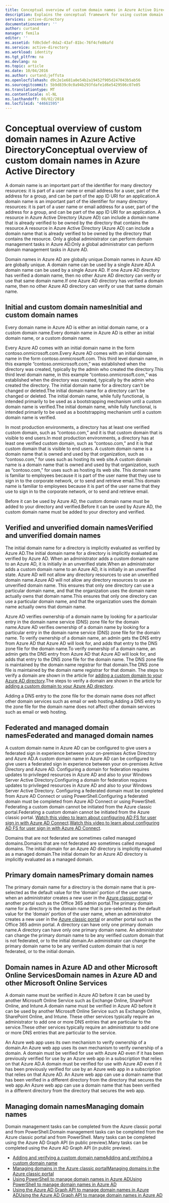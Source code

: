 ```yaml
---
title: Conceptual overview of custom domain names in Azure Active Directory | Microsoft Docs
description: Explains the conceptual framework for using custom domain names in Azure Active directory, including federation for single sign-on
services: active-directory
documentationcenter: ''
author: curtand
manager: femila
editor: ''
ms.assetid: fd0c5def-0da2-43af-81bc-76f4cfe86afd
ms.service: active-directory
ms.workload: identity
ms.tgt_pltfrm: na
ms.devlang: na
ms.topic: article
ms.date: 10/04/2016
ms.author: curtand;jeffsta
ms.openlocfilehash: d9c2e1e681a0e54b2a19452f905d247043b5ab56
ms.sourcegitcommit: 5b9d839c0c0a94b293fdafe1d6e5429506c07e05
ms.translationtype: MT
ms.contentlocale: nl-NL
ms.lasthandoff: 08/02/2018
ms.locfileid: "44661595"
---
```

# <a name="conceptual-overview-of-custom-domain-names-in-azure-active-directory"></a><span data-ttu-id="35c11-103">Conceptual overview of custom domain names in Azure Active Directory</span><span class="sxs-lookup"><span data-stu-id="35c11-103">Conceptual overview of custom domain names in Azure Active Directory</span></span>
<span data-ttu-id="35c11-104">A domain name is an important part of the identifier for many directory resources: it is part of a user name or email address for a user, part of the address for a group, and can be part of the app ID URI for an application.</span><span class="sxs-lookup"><span data-stu-id="35c11-104">A domain name is an important part of the identifier for many directory resources: it is part of a user name or email address for a user, part of the address for a group, and can be part of the app ID URI for an application.</span></span> <span data-ttu-id="35c11-105">A resource in Azure Active Directory (Azure AD) can include a domain name that is already verified to be owned by the directory that contains the resource.</span><span class="sxs-lookup"><span data-stu-id="35c11-105">A resource in Azure Active Directory (Azure AD) can include a domain name that is already verified to be owned by the directory that contains the resource.</span></span> <span data-ttu-id="35c11-106">Only a global administrator can perform domain management tasks in Azure AD.</span><span class="sxs-lookup"><span data-stu-id="35c11-106">Only a global administrator can perform domain management tasks in Azure AD.</span></span>

<span data-ttu-id="35c11-107">Domain names in Azure AD are globally unique.</span><span class="sxs-lookup"><span data-stu-id="35c11-107">Domain names in Azure AD are globally unique.</span></span> <span data-ttu-id="35c11-108">A domain name can be used by a single Azure AD.</span><span class="sxs-lookup"><span data-stu-id="35c11-108">A domain name can be used by a single Azure AD.</span></span> <span data-ttu-id="35c11-109">If one Azure AD directory has verified a domain name, then no other Azure AD directory can verify or use that same domain name.</span><span class="sxs-lookup"><span data-stu-id="35c11-109">If one Azure AD directory has verified a domain name, then no other Azure AD directory can verify or use that same domain name.</span></span>

## <a name="initial-and-custom-domain-names"></a><span data-ttu-id="35c11-110">Initial and custom domain names</span><span class="sxs-lookup"><span data-stu-id="35c11-110">Initial and custom domain names</span></span>
<span data-ttu-id="35c11-111">Every domain name in Azure AD is either an initial domain name, or a custom domain name.</span><span class="sxs-lookup"><span data-stu-id="35c11-111">Every domain name in Azure AD is either an initial domain name, or a custom domain name.</span></span>

<span data-ttu-id="35c11-112">Every Azure AD comes with an initial domain name in the form contoso.onmicrosoft.com.</span><span class="sxs-lookup"><span data-stu-id="35c11-112">Every Azure AD comes with an initial domain name in the form contoso.onmicrosoft.com.</span></span> <span data-ttu-id="35c11-113">This third level domain name, in this example “contoso.onmicrosoft.com,” was established when the directory was created, typically by the admin who created the directory.</span><span class="sxs-lookup"><span data-stu-id="35c11-113">This third level domain name, in this example “contoso.onmicrosoft.com,” was established when the directory was created, typically by the admin who created the directory.</span></span> <span data-ttu-id="35c11-114">The initial domain name for a directory can't be changed or deleted.</span><span class="sxs-lookup"><span data-stu-id="35c11-114">The initial domain name for a directory can't be changed or deleted.</span></span> <span data-ttu-id="35c11-115">The initial domain name, while fully functional, is intended primarily to be used as a bootstrapping mechanism until a custom domain name is verified.</span><span class="sxs-lookup"><span data-stu-id="35c11-115">The initial domain name, while fully functional, is intended primarily to be used as a bootstrapping mechanism until a custom domain name is verified.</span></span>

<span data-ttu-id="35c11-116">In most production environments, a directory has at least one verified custom domain, such as “contoso.com,” and it is that custom domain that is visible to end users.</span><span class="sxs-lookup"><span data-stu-id="35c11-116">In most production environments, a directory has at least one verified custom domain, such as “contoso.com,” and it is that custom domain that is visible to end users.</span></span> <span data-ttu-id="35c11-117">A custom domain name is a domain name that is owned and used by that organization, such as “contoso.com,” for uses such as hosting its web site.</span><span class="sxs-lookup"><span data-stu-id="35c11-117">A custom domain name is a domain name that is owned and used by that organization, such as “contoso.com,” for uses such as hosting its web site.</span></span> <span data-ttu-id="35c11-118">This domain name is familiar to employees because it is part of the user name that they use to sign in to the corporate network, or to send and retrieve email.</span><span class="sxs-lookup"><span data-stu-id="35c11-118">This domain name is familiar to employees because it is part of the user name that they use to sign in to the corporate network, or to send and retrieve email.</span></span>

<span data-ttu-id="35c11-119">Before it can be used by Azure AD, the custom domain name must be added to your directory and verified.</span><span class="sxs-lookup"><span data-stu-id="35c11-119">Before it can be used by Azure AD, the custom domain name must be added to your directory and verified.</span></span>

## <a name="verified-and-unverified-domain-names"></a><span data-ttu-id="35c11-120">Verified and unverified domain names</span><span class="sxs-lookup"><span data-stu-id="35c11-120">Verified and unverified domain names</span></span>
<span data-ttu-id="35c11-121">The initial domain name for a directory is implicitly evaluated as verified by Azure AD.</span><span class="sxs-lookup"><span data-stu-id="35c11-121">The initial domain name for a directory is implicitly evaluated as verified by Azure AD.</span></span> <span data-ttu-id="35c11-122">When an administrator adds a custom domain name to an Azure AD, it is initially in an unverified state.</span><span class="sxs-lookup"><span data-stu-id="35c11-122">When an administrator adds a custom domain name to an Azure AD, it is initially in an unverified state.</span></span> <span data-ttu-id="35c11-123">Azure AD will not allow any directory resources to use an unverified domain name.</span><span class="sxs-lookup"><span data-stu-id="35c11-123">Azure AD will not allow any directory resources to use an unverified domain name.</span></span> <span data-ttu-id="35c11-124">This ensures that only one directory can use a particular domain name, and that the organization uses the domain name actually owns that domain name.</span><span class="sxs-lookup"><span data-stu-id="35c11-124">This ensures that only one directory can use a particular domain name, and that the organization uses the domain name actually owns that domain name.</span></span>

<span data-ttu-id="35c11-125">Azure AD verifies ownership of a domain name by looking for a particular entry in the domain name service (DNS) zone file for the domain name.</span><span class="sxs-lookup"><span data-stu-id="35c11-125">Azure AD verifies ownership of a domain name by looking for a particular entry in the domain name service (DNS) zone file for the domain name.</span></span> <span data-ttu-id="35c11-126">To verify ownership of a domain name, an admin gets the DNS entry from Azure AD that Azure AD will look for, and adds that entry to the DNS zone file for the domain name.</span><span class="sxs-lookup"><span data-stu-id="35c11-126">To verify ownership of a domain name, an admin gets the DNS entry from Azure AD that Azure AD will look for, and adds that entry to the DNS zone file for the domain name.</span></span> <span data-ttu-id="35c11-127">The DNS zone file is maintained by the domain name registrar for that domain.</span><span class="sxs-lookup"><span data-stu-id="35c11-127">The DNS zone file is maintained by the domain name registrar for that domain.</span></span> <span data-ttu-id="35c11-128">The steps to verify a domain are shown in the article for [adding a custom domain to your Azure AD directory](active-directory-add-domain.md).</span><span class="sxs-lookup"><span data-stu-id="35c11-128">The steps to verify a domain are shown in the article for [adding a custom domain to your Azure AD directory](active-directory-add-domain.md).</span></span>

<span data-ttu-id="35c11-129">Adding a DNS entry to the zone file for the domain name does not affect other domain services such as email or web hosting.</span><span class="sxs-lookup"><span data-stu-id="35c11-129">Adding a DNS entry to the zone file for the domain name does not affect other domain services such as email or web hosting.</span></span>

## <a name="federated-and-managed-domain-names"></a><span data-ttu-id="35c11-130">Federated and managed domain names</span><span class="sxs-lookup"><span data-stu-id="35c11-130">Federated and managed domain names</span></span>
<span data-ttu-id="35c11-131">A custom domain name in Azure AD can be configured to give users a federated sign in experience between your on-premises Active Directory and Azure AD.</span><span class="sxs-lookup"><span data-stu-id="35c11-131">A custom domain name in Azure AD can be configured to give users a federated sign in experience between your on-premises Active Directory and Azure AD.</span></span> <span data-ttu-id="35c11-132">Configuring a domain for federation requires updates to privileged resources in Azure AD and also to your Windows Server Active Directory.</span><span class="sxs-lookup"><span data-stu-id="35c11-132">Configuring a domain for federation requires updates to privileged resources in Azure AD and also to your Windows Server Active Directory.</span></span> <span data-ttu-id="35c11-133">Configuring a federated domain must be completed from Azure AD Connect or using PowerShell.</span><span class="sxs-lookup"><span data-stu-id="35c11-133">Configuring a federated domain must be completed from Azure AD Connect or using PowerShell.</span></span> <span data-ttu-id="35c11-134">Federating a custom domain cannot be initiated from the Azure classic portal.</span><span class="sxs-lookup"><span data-stu-id="35c11-134">Federating a custom domain cannot be initiated from the Azure classic portal.</span></span> <span data-ttu-id="35c11-135">[Watch this video to learn about configuring AD FS for user sign in with Azure AD Connect](http://channel9.msdn.com/Series/Azure-Active-Directory-Videos-Demos/Configuring-AD-FS-for-user-sign-in-with-Azure-AD-Connect).</span><span class="sxs-lookup"><span data-stu-id="35c11-135">[Watch this video to learn about configuring AD FS for user sign in with Azure AD Connect](http://channel9.msdn.com/Series/Azure-Active-Directory-Videos-Demos/Configuring-AD-FS-for-user-sign-in-with-Azure-AD-Connect).</span></span>

<span data-ttu-id="35c11-136">Domains that are not federated are sometimes called managed domains.</span><span class="sxs-lookup"><span data-stu-id="35c11-136">Domains that are not federated are sometimes called managed domains.</span></span> <span data-ttu-id="35c11-137">The initial domain for an Azure AD directory is implicitly evaluated as a managed domain.</span><span class="sxs-lookup"><span data-stu-id="35c11-137">The initial domain for an Azure AD directory is implicitly evaluated as a managed domain.</span></span>

## <a name="primary-domain-names"></a><span data-ttu-id="35c11-138">Primary domain names</span><span class="sxs-lookup"><span data-stu-id="35c11-138">Primary domain names</span></span>
<span data-ttu-id="35c11-139">The primary domain name for a directory is the domain name that is pre-selected as the default value for the ‘domain’ portion of the user name, when an administrator creates a new user in the [Azure classic portal](https://manage.windowsazure.com/) or another portal such as the Office 365 admin portal.</span><span class="sxs-lookup"><span data-stu-id="35c11-139">The primary domain name for a directory is the domain name that is pre-selected as the default value for the ‘domain’ portion of the user name, when an administrator creates a new user in the [Azure classic portal](https://manage.windowsazure.com/) or another portal such as the Office 365 admin portal.</span></span> <span data-ttu-id="35c11-140">A directory can have only one primary domain name.</span><span class="sxs-lookup"><span data-stu-id="35c11-140">A directory can have only one primary domain name.</span></span> <span data-ttu-id="35c11-141">An administrator can change the primary domain name to be any verified custom domain that is not federated, or to the initial domain.</span><span class="sxs-lookup"><span data-stu-id="35c11-141">An administrator can change the primary domain name to be any verified custom domain that is not federated, or to the initial domain.</span></span>

## <a name="domain-names-in-azure-ad-and-other-microsoft-online-services"></a><span data-ttu-id="35c11-142">Domain names in Azure AD and other Microsoft Online Services</span><span class="sxs-lookup"><span data-stu-id="35c11-142">Domain names in Azure AD and other Microsoft Online Services</span></span>
<span data-ttu-id="35c11-143">A domain name must be verified in Azure AD before it can be used by another Microsoft Online Service such as Exchange Online, SharePoint Online, and Intune.</span><span class="sxs-lookup"><span data-stu-id="35c11-143">A domain name must be verified in Azure AD before it can be used by another Microsoft Online Service such as Exchange Online, SharePoint Online, and Intune.</span></span> <span data-ttu-id="35c11-144">These other services typically require an administrator to add one or more DNS entries that are particular to the service.</span><span class="sxs-lookup"><span data-stu-id="35c11-144">These other services typically require an administrator to add one or more DNS entries that are particular to the service.</span></span>

<span data-ttu-id="35c11-145">An Azure web app uses its own mechanism to verify ownership of a domain.</span><span class="sxs-lookup"><span data-stu-id="35c11-145">An Azure web app uses its own mechanism to verify ownership of a domain.</span></span> <span data-ttu-id="35c11-146">A domain must be verified for use with Azure AD even if it has been previously verified for use by an Azure web app in a subscription that relies on that Azure AD.</span><span class="sxs-lookup"><span data-stu-id="35c11-146">A domain must be verified for use with Azure AD even if it has been previously verified for use by an Azure web app in a subscription that relies on that Azure AD.</span></span> <span data-ttu-id="35c11-147">An Azure web app can use a domain name that has been verified in a different directory from the directory that secures the web app.</span><span class="sxs-lookup"><span data-stu-id="35c11-147">An Azure web app can use a domain name that has been verified in a different directory from the directory that secures the web app.</span></span>

## <a name="managing-domain-names"></a><span data-ttu-id="35c11-148">Managing domain names</span><span class="sxs-lookup"><span data-stu-id="35c11-148">Managing domain names</span></span>
<span data-ttu-id="35c11-149">Domain management tasks can be completed from the Azure classic portal and from PowerShell.</span><span class="sxs-lookup"><span data-stu-id="35c11-149">Domain management tasks can be completed from the Azure classic portal and from PowerShell.</span></span> <span data-ttu-id="35c11-150">Many tasks can be completed using the Azure AD Graph API (in public preview).</span><span class="sxs-lookup"><span data-stu-id="35c11-150">Many tasks can be completed using the Azure AD Graph API (in public preview).</span></span>

* [<span data-ttu-id="35c11-151">Adding and verifying a custom domain name</span><span class="sxs-lookup"><span data-stu-id="35c11-151">Adding and verifying a custom domain name</span></span>](active-directory-add-domain.md)
* [<span data-ttu-id="35c11-152">Managing domains in the Azure classic portal</span><span class="sxs-lookup"><span data-stu-id="35c11-152">Managing domains in the Azure classic portal</span></span>](active-directory-add-manage-domain-names.md)
* [<span data-ttu-id="35c11-153">Using PowerShell to manage domain names in Azure AD</span><span class="sxs-lookup"><span data-stu-id="35c11-153">Using PowerShell to manage domain names in Azure AD</span></span>](https://msdn.microsoft.com/library/azure/e1ef403f-3347-4409-8f46-d72dafa116e0#BKMK_ManageDomains)
* [<span data-ttu-id="35c11-154">Using the Azure AD Graph API to manage domain names in Azure AD</span><span class="sxs-lookup"><span data-stu-id="35c11-154">Using the Azure AD Graph API to manage domain names in Azure AD</span></span>](https://msdn.microsoft.com/Library/Azure/Ad/Graph/api/domains-operations)

